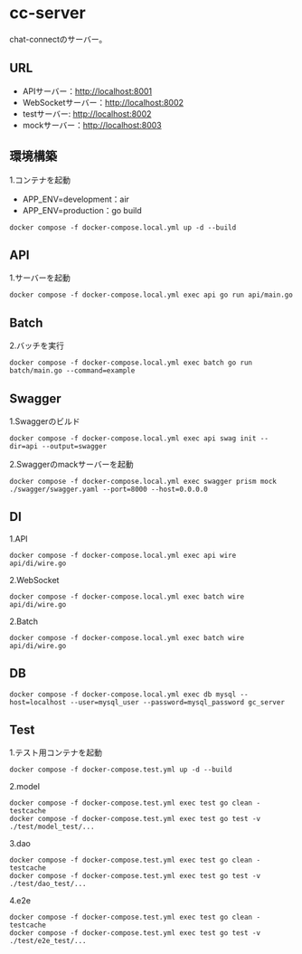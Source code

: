 # cc-server
chat-connectのサーバー。

## URL
- APIサーバー：[http://localhost:8001]()
- WebSocketサーバー：[http://localhost:8002]()
- testサーバー: [http://localhost:8002]()
- mockサーバー：[http://localhost:8003]()

## 環境構築
1.コンテナを起動
- APP_ENV=development：air
- APP_ENV=production：go build
```
docker compose -f docker-compose.local.yml up -d --build
```
## API
1.サーバーを起動
```
docker compose -f docker-compose.local.yml exec api go run api/main.go
```

## Batch
2.バッチを実行
```
docker compose -f docker-compose.local.yml exec batch go run batch/main.go --command=example
```

## Swagger
1.Swaggerのビルド
```
docker compose -f docker-compose.local.yml exec api swag init --dir=api --output=swagger
```
2.Swaggerのmackサーバーを起動
```
docker compose -f docker-compose.local.yml exec swagger prism mock ./swagger/swagger.yaml --port=8000 --host=0.0.0.0
```

## DI
1.API
```
docker compose -f docker-compose.local.yml exec api wire api/di/wire.go
```

2.WebSocket
```
docker compose -f docker-compose.local.yml exec batch wire api/di/wire.go
```

2.Batch
```
docker compose -f docker-compose.local.yml exec batch wire api/di/wire.go
```

## DB
```
docker compose -f docker-compose.local.yml exec db mysql --host=localhost --user=mysql_user --password=mysql_password gc_server
```

## Test
1.テスト用コンテナを起動
```
docker compose -f docker-compose.test.yml up -d --build
```
2.model
```
docker compose -f docker-compose.test.yml exec test go clean -testcache
docker compose -f docker-compose.test.yml exec test go test -v ./test/model_test/...
```
3.dao
```
docker compose -f docker-compose.test.yml exec test go clean -testcache
docker compose -f docker-compose.test.yml exec test go test -v ./test/dao_test/...
```
4.e2e
```
docker compose -f docker-compose.test.yml exec test go clean -testcache
docker compose -f docker-compose.test.yml exec test go test -v ./test/e2e_test/...
```
